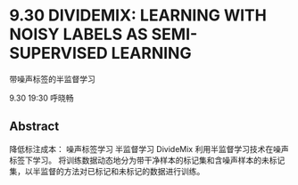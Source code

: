 # 9.30 DIVIDEMIX: LEARNING WITH NOISY LABELS AS SEMI-SUPERVISED LEARNING

带噪声标签的半监督学习

9.30 19:30 呼晓畅

## Abstract

降低标注成本：
    噪声标签学习
    半监督学习
DivideMix 利用半监督学习技术在噪声标签下学习。
将训练数据动态地分为带干净样本的标记集和含噪声样本的未标记集，以半监督的方法对已标记和未标记的数据进行训练。
